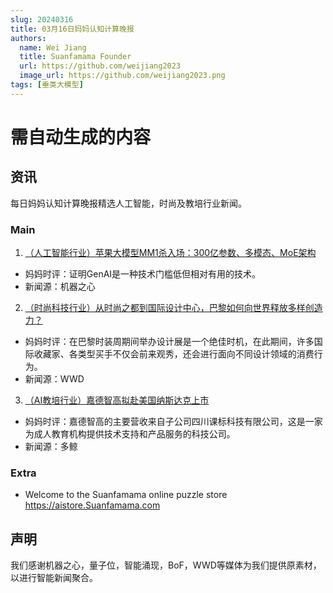 ```yaml
---
slug: 20240316
title: 03月16日妈妈认知计算晚报
authors:
  name: Wei Jiang
  title: Suanfamama Founder
  url: https://github.com/weijiang2023
  image_url: https://github.com/weijiang2023.png
tags: [垂类大模型]
---
```


# 需自动生成的内容
## 资讯
每日妈妈认知计算晚报精选人工智能，时尚及教培行业新闻。

### Main

1. [（人工智能行业）苹果大模型MM1杀入场：300亿参数、多模态、MoE架构](https://mp.weixin.qq.com/s/i9bx6M32uk4Jq2KSRhv4ng)
* 妈妈时评：证明GenAI是一种技术门槛低但相对有用的技术。
* 新闻源：机器之心

2. [（时尚科技行业）从时尚之都到国际设计中心，巴黎如何向世界释放多样创造力？](https://mp.weixin.qq.com/s/IkUjC-9iW3vXiL1Tax9IDQ)
* 妈妈时评：在巴黎时装周期间举办设计展是一个绝佳时机，在此期间，许多国际收藏家、各类型买手不仅会前来观秀，还会进行面向不同设计领域的消费行为。
* 新闻源：WWD

3. [（AI教培行业）嘉德智高拟赴美国纳斯达克上市](https://mp.weixin.qq.com/s/f-UrgFy0fyfvYr5xYsmJHw)
* 妈妈时评：嘉德智高的主要营收来自子公司四川课标科技有限公司，这是一家为成人教育机构提供技术支持和产品服务的科技公司。
* 新闻源：多鲸

### Extra
* Welcome to the Suanfamama online puzzle store https://aistore.Suanfamama.com

## 声明

我们感谢机器之心，量子位，智能涌现，BoF，WWD等媒体为我们提供原素材，以进行智能新闻聚合。
